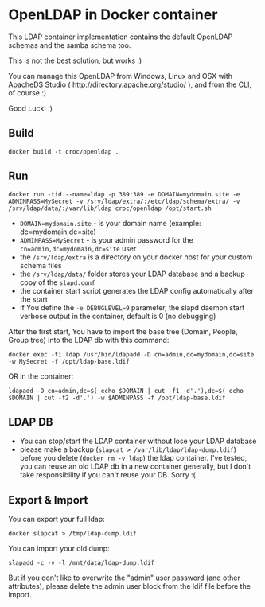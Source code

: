 # OpenLDAP in Docker container

This LDAP container implementation contains the default OpenLDAP schemas and the samba schema too.

This is not the best solution, but works :)

You can manage this OpenLDAP from Windows, Linux and OSX with ApacheDS Studio ( http://directory.apache.org/studio/ ), and from the CLI, of course :)

Good Luck! :)


## Build

```
docker build -t croc/openldap .
```

## Run

```
docker run -tid --name=ldap -p 389:389 -e DOMAIN=mydomain.site -e ADMINPASS=MySecret -v /srv/ldap/extra/:/etc/ldap/schema/extra/ -v /srv/ldap/data/:/var/lib/ldap croc/openldap /opt/start.sh
```

  - `DOMAIN=mydomain.site` - is your domain name (example: dc=mydomain,dc=site)
  - `ADMINPASS=MySecret` - is your admin password for the `cn=admin,dc=mydomain,dc=site` user
  - the `/srv/ldap/extra` is a directory on your docker host for your custom schema files
  - the `/srv/ldap/data/` folder stores your LDAP database and a backup copy of the `slapd.conf`
  - the container start script generates the LDAP config automatically after the start
  - if You define the `-e DEBUGLEVEL=9` parameter, the slapd daemon start verbose output in the container, default is 0 (no debugging)

After the first start, You have to import the base tree (Domain, People, Group tree) into the LDAP db with this command:

```
docker exec -ti ldap /usr/bin/ldapadd -D cn=admin,dc=mydomain,dc=site -w MySecret -f /opt/ldap-base.ldif
```

OR in the container:

```
ldapadd -D cn=admin,dc=$( echo $DOMAIN | cut -f1 -d'.'),dc=$( echo $DOMAIN | cut -f2 -d'.') -w $ADMINPASS -f /opt/ldap-base.ldif
```

## LDAP DB

  - You can stop/start the LDAP container without lose your LDAP database
  - please make a backup (`slapcat > /var/lib/ldap/ldap-dump.ldif`) before you delete (`docker rm -v ldap`) the ldap container. I've tested, you can reuse an old LDAP db in a new container generally, but I don't take responsibility if you can't reuse your DB. Sorry :(

## Export & Import

You can export your full ldap:

```
docker slapcat > /tmp/ldap-dump.ldif
```

You can import your old dump:

```
slapadd -c -v -l /mnt/data/ldap-dump.ldif
```

But if you don't like to overwrite the "admin" user password (and other attributes), please delete the admin user block from the ldif file before the import.

